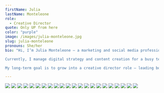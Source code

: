 ```yaml
---
firstName: Julia
lastName: Monteleone
role:
  - Creative Director
quote: Only UP from here
color: "purple"
image: /images/julia-monteleone.jpg
slug: julia-monteleone
pronouns: She/her
bio: "Hi, I’m Julia Monteleone — a marketing and social media professional with a background in visual communication from OCAD University. I’m passionate about creating content that feels intentional, on-brand, and engaging across every platform.

Currently, I manage digital strategy and content creation for a busy team, where I get to blend creativity with analytics and keep things fresh, consistent, and meaningful.

My long-term goal is to grow into a creative director role — leading bold campaigns, inspiring teams, and shaping the kind of work that makes an impact."

---
```


![](/media/julia-monteleone/1.webp)
![](/media/julia-monteleone/3.webp)
![](/media/julia-monteleone/4.webp)
![](/media/julia-monteleone/2.webp)
![](/media/julia-monteleone/6.webp)
![](/media/julia-monteleone/5.webp)
![](/media/julia-monteleone/7.webp)
![](/media/julia-monteleone/8.webp)
![](/media/julia-monteleone/9.webp)
![](/media/julia-monteleone/10.webp)
![](/media/julia-monteleone/11.webp)
![](/media/julia-monteleone/12.webp)
![](/media/julia-monteleone/13.webp)
![](/media/julia-monteleone/14.webp)
![](/media/julia-monteleone/15.webp)
![](/media/julia-monteleone/16.webp)
![](/media/julia-monteleone/17.webp)
![](/media/julia-monteleone/18.webp)
![](/media/julia-monteleone/19.webp)
![](/media/julia-monteleone/20.webp)
![](/media/julia-monteleone/21.webp)
![](/media/julia-monteleone/22.webp)
